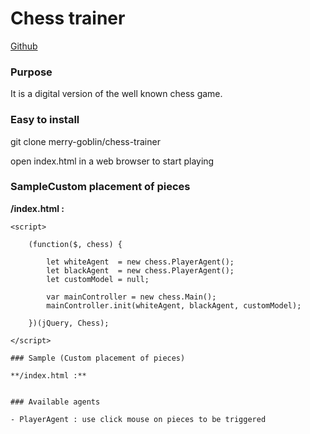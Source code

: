 Chess trainer
========================

[Github](https://github.com/merry-goblin/chess-trainer)

### Purpose

It is a digital version of the well known chess game.

### Easy to install

git clone merry-goblin/chess-trainer

open index.html in a web browser to start playing

### SampleCustom placement of pieces

<script src="./vendor/jquery/jquery-3.3.0.min.js"></script>
<script src="./vendor/ocanvas/ocanvas-2.10.0.js"></script>
<script src="./config/app.js"></script>
<script src="./src/entities/piece.js"></script>
<script src="./src/services/utils.js"></script>
<script src="./src/services/graphics/graphic-manager.js"></script>
<script src="./src/services/rules/rule-manager.js"></script>
<script src="./src/services/rules/rules.js"></script>
<script src="./src/services/states/state-manager.js"></script>
<script src="./src/services/states/finite-state-machine.js"></script>
<script src="./src/services/agents/agent-manager.js"></script>
<script src="./src/services/agents/player-agent.js"></script>
<script src="./src/controllers/main.js"></script>

**/index.html :**
```
<script>

	(function($, chess) {

		let whiteAgent  = new chess.PlayerAgent();
		let blackAgent  = new chess.PlayerAgent();
		let customModel = null;

		var mainController = new chess.Main();
		mainController.init(whiteAgent, blackAgent, customModel);

	})(jQuery, Chess);

</script>

### Sample (Custom placement of pieces)

**/index.html :**
```
<script>

	(function($, chess) {

		let whiteAgent  = new chess.PlayerAgent();
		let blackAgent  = new chess.PlayerAgent();
		//	Lucena position
		let customModel = {
			c1: 'br',
			g6: 'bk',

			d7: 'wp',
			d8: 'wk',
			f2: 'wr',
		};

		var mainController = new chess.Main();
		mainController.init(whiteAgent, blackAgent, customModel);

	})(jQuery, Chess);

</script>
```

### Available agents

- PlayerAgent : use click mouse on pieces to be triggered
